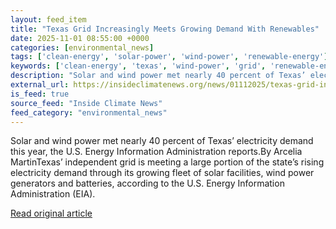 ```yaml
---
layout: feed_item
title: "Texas Grid Increasingly Meets Growing Demand With Renewables"
date: 2025-11-01 08:55:00 +0000
categories: [environmental_news]
tags: ['clean-energy', 'solar-power', 'wind-power', 'renewable-energy']
keywords: ['clean-energy', 'texas', 'wind-power', 'grid', 'renewable-energy', 'solar-power', 'increasingly']
description: "Solar and wind power met nearly 40 percent of Texas’ electricity demand this year, the U"
external_url: https://insideclimatenews.org/news/01112025/texas-grid-increasingly-meets-growing-demand-with-renewables/
is_feed: true
source_feed: "Inside Climate News"
feed_category: "environmental_news"
---
```


Solar and wind power met nearly 40 percent of Texas’ electricity demand this year, the U.S. Energy Information Administration reports.By Arcelia MartinTexas’ independent grid is meeting a large portion of the state’s rising electricity demand through its growing fleet of solar facilities, wind power generators and batteries, according to the U.S. Energy Information Administration (EIA).&nbsp;

[Read original article](https://insideclimatenews.org/news/01112025/texas-grid-increasingly-meets-growing-demand-with-renewables/)
